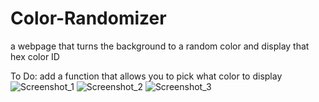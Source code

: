 # Color-Randomizer
a webpage that turns the background to a random color and display that hex color ID

To Do: add a function that allows you to pick what color to display
![Screenshot_1](https://user-images.githubusercontent.com/84430553/122461985-e0343b80-cf68-11eb-9c7f-cefc4a897e78.png)
![Screenshot_2](https://user-images.githubusercontent.com/84430553/122461987-e0ccd200-cf68-11eb-9b9a-86b60b2f6c7e.png)
![Screenshot_3](https://user-images.githubusercontent.com/84430553/122461990-e1fdff00-cf68-11eb-89f1-a0f735c2c938.png)
